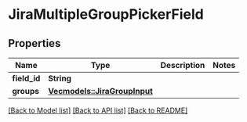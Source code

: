 # JiraMultipleGroupPickerField

## Properties

Name | Type | Description | Notes
------------ | ------------- | ------------- | -------------
**field_id** | **String** |  | 
**groups** | [**Vec<models::JiraGroupInput>**](JiraGroupInput.md) |  | 

[[Back to Model list]](../README.md#documentation-for-models) [[Back to API list]](../README.md#documentation-for-api-endpoints) [[Back to README]](../README.md)



